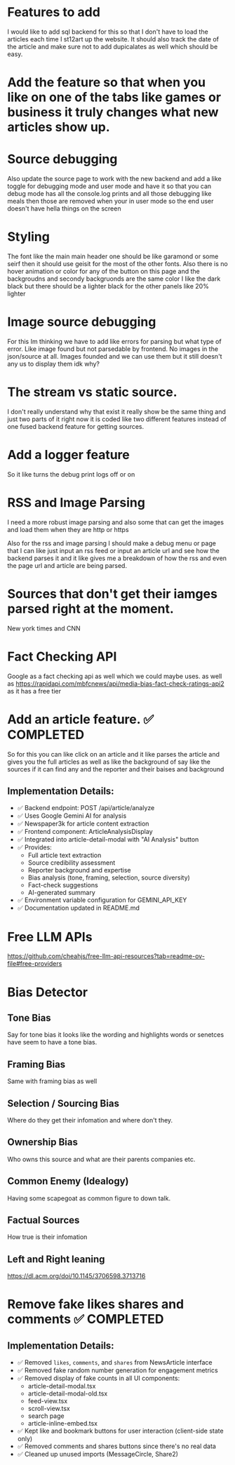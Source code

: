 # Features to add
I would like to add sql backend for this so that I don't have to load the articles each time I st12art up the website. It should also track the date of the article and make sure not to add dupicalates as well which should be easy.

# Add the feature so that when you like on one of the tabs like games or business it truly changes what new articles show up.


# Source debugging
Also update the source page to work with the new backend and add a like toggle for debugging mode and user mode and have it so that you can debug mode has all the console.log prints and all those debugging like meals then those are removed when your in user mode so the end user doesn't have hella things on the screen

# Styling
The font like the main main header one should be like garamond or some seirf then it should use geisit for the most of the other fonts.
Also there is no hover animation or color for any of the button on this page and the backgroudns and secondy backgruonds are the same color I like the dark black but there should be a lighter black for the other panels like 20% lighter

# Image source debugging
For this Im thinking we have to add like errors for parsing but what type of error. Like image found but not parsedable by frontend. No images in the json/source at all. Images founded and we can use them but it still doesn't any us to display them idk why?

# The stream vs static source.
I don't really understand why that exist it really show be the same thing and just two parts of it right now it is coded like two different features instead of one fused backend feature for getting sources.

# Add a logger feature
So it like turns the debug print logs off or on

# RSS and Image Parsing
I need a more robust image parsing and also some that can get the images and load them when they are http or https

Also for the rss and image parsing I should make a debug menu or page that I can like just input an rss feed or input an article url and see how the backend parses it and it like gives me a breakdown of how the rss and even the page url and article are being parsed.

# Sources that don't get their iamges parsed right at the moment.
New york times and CNN

# Fact Checking API
Google as a fact checking api as well which we could maybe uses. as well as https://rapidapi.com/mbfcnews/api/media-bias-fact-check-ratings-api2 as it has a free tier

# Add an article feature. ✅ COMPLETED
So for this you can like click on an article and it like parses the article and gives you the full articles as well as like the background of say like the sources if it can find any and the reporter and their baises and background

## Implementation Details:
- ✅ Backend endpoint: POST /api/article/analyze
- ✅ Uses Google Gemini AI for analysis
- ✅ Newspaper3k for article content extraction
- ✅ Frontend component: ArticleAnalysisDisplay
- ✅ Integrated into article-detail-modal with "AI Analysis" button
- ✅ Provides:
  - Full article text extraction
  - Source credibility assessment
  - Reporter background and expertise
  - Bias analysis (tone, framing, selection, source diversity)
  - Fact-check suggestions
  - AI-generated summary
- ✅ Environment variable configuration for GEMINI_API_KEY
- ✅ Documentation updated in README.md

# Free LLM APIs 
https://github.com/cheahjs/free-llm-api-resources?tab=readme-ov-file#free-providers

# Bias Detector
## Tone Bias
Say for tone bias it looks like the wording and highlights words or senetces have seem to have a tone bias.

## Framing Bias
Same with framing bias as well

## Selection / Sourcing Bias
Where do they get their infomation and where don't they.

## Ownership Bias
Who owns this source and what are their parents companies etc.

## Common Enemy (Idealogy)
Having some scapegoat as common figure to down talk.

## Factual Sources
How true is their infomation
## Left and Right leaning

https://dl.acm.org/doi/10.1145/3706598.3713716

# Remove fake likes shares and comments ✅ COMPLETED

## Implementation Details:
- ✅ Removed `likes`, `comments`, and `shares` from NewsArticle interface
- ✅ Removed fake random number generation for engagement metrics
- ✅ Removed display of fake counts in all UI components:
  - article-detail-modal.tsx
  - article-detail-modal-old.tsx
  - feed-view.tsx
  - scroll-view.tsx
  - search page
  - article-inline-embed.tsx
- ✅ Kept like and bookmark buttons for user interaction (client-side state only)
- ✅ Removed comments and shares buttons since there's no real data
- ✅ Cleaned up unused imports (MessageCircle, Share2)